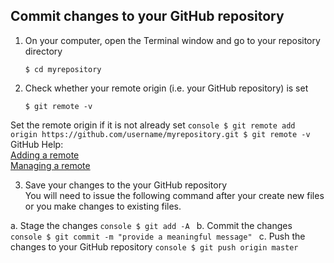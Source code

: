 ## Commit changes to your GitHub repository

1. On your computer, open the Terminal window and go to your repository directory
    ```console
    $ cd myrepository
    ```
2. Check whether your remote origin (i.e. your GitHub repository) is set
    ```console
    $ git remote -v
    ```
  Set the remote origin if it is not already set
    ```console
    $ git remote add origin https://github.com/username/myrepository.git
    $ git remote -v
    ```
GitHub Help:    
[Adding a remote](https://help.github.com/articles/adding-a-remote/)    
[Managing a remote](https://help.github.com/categories/managing-remotes/)

3. Save your changes to the your GitHub repository  
  You will need to issue the following command after your create new files or you make changes to existing files.

a. Stage the changes
    ```console
    $ git add -A
    ```
b. Commit the changes
    ```console
    $ git commit -m "provide a meaningful message"
    ```
c. Push the changes to your GitHub repository
    ```console
    $ git push origin master
    ```
